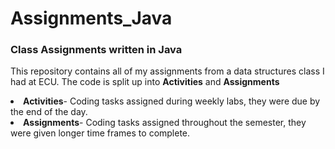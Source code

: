 # Assignments_Java
<h3><b>Class Assignments written in Java</b></h3>

This repository contains all of my assignments from a data structures class I had at ECU.
The code is split up into **Activities** and **Assignments**

<li><b>Activities</b>- Coding tasks assigned during weekly labs, they were due by the end of the day.</li>
<li><b>Assignments</b>- Coding tasks assigned throughout the semester, they were given longer time frames to complete.</li>
